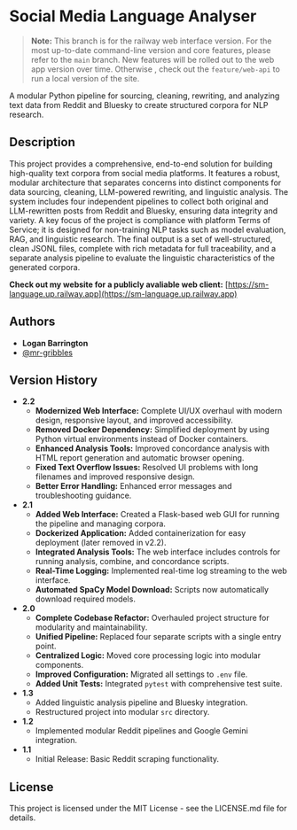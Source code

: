 # Social Media Language Analyser

> **Note:** This branch is for the railway web interface version. For the most up-to-date command-line version and core features, please refer to the `main` branch. New features will be rolled out to the web app version over time. Otherwise , check out the `feature/web-api` to run a local version of the site. 

A modular Python pipeline for sourcing, cleaning, rewriting, and analyzing text data from Reddit and Bluesky to create structured corpora for NLP research.

## Description

This project provides a comprehensive, end-to-end solution for building high-quality text corpora from social media platforms. It features a robust, modular architecture that separates concerns into distinct components for data sourcing, cleaning, LLM-powered rewriting, and linguistic analysis. The system includes four independent pipelines to collect both original and LLM-rewritten posts from Reddit and Bluesky, ensuring data integrity and variety. A key focus of the project is compliance with platform Terms of Service; it is designed for non-training NLP tasks such as model evaluation, RAG, and linguistic research. The final output is a set of well-structured, clean JSONL files, complete with rich metadata for full traceability, and a separate analysis pipeline to evaluate the linguistic characteristics of the generated corpora.

**Check out my website for a publicly avaliable web client:** [https://sm-language.up.railway.app](https://sm-language.up.railway.app)

## Authors

* **Logan Barrington**
* [@mr-gribbles](https://github.com/mr-gribbles)

## Version History

* **2.2**
    * **Modernized Web Interface:** Complete UI/UX overhaul with modern design, responsive layout, and improved accessibility.
    * **Removed Docker Dependency:** Simplified deployment by using Python virtual environments instead of Docker containers.
    * **Enhanced Analysis Tools:** Improved concordance analysis with HTML report generation and automatic browser opening.
    * **Fixed Text Overflow Issues:** Resolved UI problems with long filenames and improved responsive design.
    * **Better Error Handling:** Enhanced error messages and troubleshooting guidance.
* **2.1**
    * **Added Web Interface:** Created a Flask-based web GUI for running the pipeline and managing corpora.
    * **Dockerized Application:** Added containerization for easy deployment (later removed in v2.2).
    * **Integrated Analysis Tools:** The web interface includes controls for running analysis, combine, and concordance scripts.
    * **Real-Time Logging:** Implemented real-time log streaming to the web interface.
    * **Automated SpaCy Model Download:** Scripts now automatically download required models.
* **2.0**
    * **Complete Codebase Refactor:** Overhauled project structure for modularity and maintainability.
    * **Unified Pipeline:** Replaced four separate scripts with a single entry point.
    * **Centralized Logic:** Moved core processing logic into modular components.
    * **Improved Configuration:** Migrated all settings to `.env` file.
    * **Added Unit Tests:** Integrated `pytest` with comprehensive test suite.
* **1.3**
    * Added linguistic analysis pipeline and Bluesky integration.
    * Restructured project into modular `src` directory.
* **1.2**
    * Implemented modular Reddit pipelines and Google Gemini integration.
* **1.1**
    * Initial Release: Basic Reddit scraping functionality.

## License

This project is licensed under the MIT License - see the LICENSE.md file for details.
